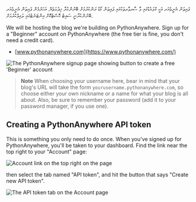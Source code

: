 ޕައިތަން އެނީވެއަރ އަކީ ކްލައުޑުގައި ވާ ސާރވާރތަކުގައި ޕައިތަން ކޯޑު ރަންކުރުމަށް ބޭނުންކުރާ ޚިދުމަތެއް. އަހަރެމެން ޕައިތަން އެނީވެއަރ ބޭނުންކުރާނީ ސައިޓު ހޮސްޓުކޮށް އިންޓަނެޓުގައި ލައިވްކުރުމަށް.

We will be hosting the blog we're building on PythonAnywhere. Sign up for a "Beginner" account on PythonAnywhere (the free tier is fine, you don't need a credit card).

* [www.pythonanywhere.com](https://www.pythonanywhere.com/)

![The PythonAnywhere signup page showing button to create a free 'Beginner' account](../deploy/images/pythonanywhere_beginner_account_button.png)

> **Note** When choosing your username here, bear in mind that your blog's URL will take the form `yourusername.pythonanywhere.com`, so choose either your own nickname or a name for what your blog is all about. Also, be sure to remember your password (add it to your password manager, if you use one).

## Creating a PythonAnywhere API token

This is something you only need to do once. When you've signed up for PythonAnywhere, you'll be taken to your dashboard. Find the link near the top right to your "Account" page:

![Account link on the top right on the page](../deploy/images/pythonanywhere_account.png)

then select the tab named "API token", and hit the button that says "Create new API token".

![The API token tab on the Account page](../deploy/images/pythonanywhere_create_api_token.png)